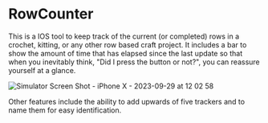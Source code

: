 # RowCounter

This is a IOS tool to keep track of the current (or completed) rows in a crochet, kitting, or any other row based craft project. It includes a bar to show the amount of time that has elapsed 
since the last update so that when you inevitably think, "Did I press the button or not?", you can reassure yourself at a glance. 

![Simulator Screen Shot - iPhone X - 2023-09-29 at 12 02 58](https://github.com/cerichter/RowCounter/assets/144564623/051960fd-2d99-4f00-8324-2884eae0284b)


Other features include the ability to add upwards of five trackers and to name them for easy identification.          
